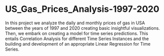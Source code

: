 # US_Gas_Prices_Analysis-1997-2020
In this project we analyze the daily and monthly prices of gas in USA between the years of 1997 and 2020 creating basic insightful visualizations. Then, we embark on creating a model for time series predictions. This entails Correlation Analysis for different Time Series Instances and the building and development of an appropriate Linear Regression for Time Series.

